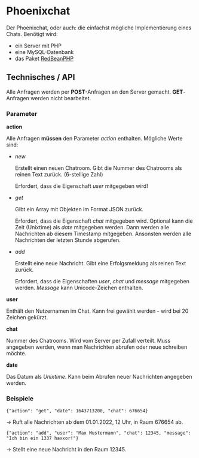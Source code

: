 # Phoenixchat

Der Phoenixchat, oder auch: die einfachst mögliche Implementierung eines Chats.
Benötigt wird:
* ein Server mit PHP
* eine MySQL-Datenbank
* das Paket [RedBeanPHP](https://www.redbeanphp.com)

## Technisches / API

Alle Anfragen werden per **POST**-Anfragen an den Server gemacht. **GET**-Anfragen werden nicht bearbeitet.

### Parameter

**action**

Alle Anfragen **müssen** den Parameter _action_ enthalten. Mögliche Werte sind:
* _new_

  Erstellt einen neuen Chatroom. Gibt die Nummer des Chatrooms als reinen Text zurück. (6-stellige Zahl)
  
  Erfordert, dass die Eigenschaft _user_ mitgegeben wird!
* _get_

  Gibt ein Array mit Objekten im Format JSON zurück.
  
  Erfordert, dass die Eigenschaft _chat_ mitgegeben wird. Optional kann die Zeit (Unixtime) als _date_ mitgegeben werden. Dann werden alle Nachrichten ab diesem Timestamp mitgegeben. Ansonsten werden alle Nachrichten der letzten Stunde abgerufen.
* _add_

  Erstellt eine neue Nachricht. Gibt eine Erfolgsmeldung als reinen Text zurück.
  
  Erfordert, dass die Eigenschaften _user_, _chat_ und _message_ mitgegeben werden. _Message_ kann Unicode-Zeichen enthalten.
 
**user**

Enthält den Nutzernamen im Chat. Kann frei gewählt werden - wird bei 20 Zeichen gekürzt.

**chat**

Nummer des Chatrooms. Wird vom Server per Zufall verteilt. Muss angegeben werden, wenn man Nachrichten abrufen oder neue schreiben möchte.

**date**

Das Datum als _Unixtime_. Kann beim Abrufen neuer Nachrichten angegeben werden.

### Beispiele

`{"action": "get", "date": 1643713200, "chat": 676654}`

-> Ruft alle Nachrichten ab dem 01.01.2022, 12 Uhr, in Raum 676654 ab.

`{"action": "add", "user": "Max Mustermann", "chat": 12345, "message": "Ich bin ein 1337 haxxor!"}`

-> Stellt eine neue Nachricht in den Raum 12345.
